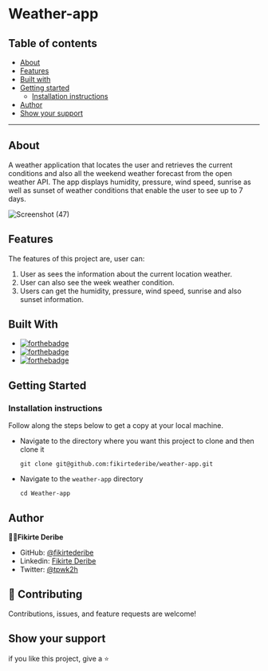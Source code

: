 # Weather-app

## Table of contents

- [About](#about)
- [Features](#features)
- [Built with](#built-with)
- [Getting started](#getting-started)
  - [Installation instructions](#installation-instructions)
- [Author](#author)
- [Show your support](#show-your-support)

---

## About
A weather application that locates the user and retrieves the current conditions and also all the weekend weather forecast from the open weather API. The app displays humidity, pressure, wind speed, sunrise as well as sunset of weather conditions that enable the user to see up to 7 days.


![Screenshot (47)](https://user-images.githubusercontent.com/96678007/200497628-4b4805ee-4ad3-4f39-a7ab-3640c9d05e3d.png)


## Features

The features of this project are, user can:

1. User as sees the information about the current location weather.
2. User can also see the week weather condition.
3. Users can get the humidity, pressure, wind speed, sunrise and also sunset information.


## Built With

- [![forthebadge](https://forthebadge.com/images/badges/made-with-javascript.svg)](https://forthebadge.com)
- [![forthebadge](https://forthebadge.com/images/badges/uses-html.svg)](https://forthebadge.com)
- [![forthebadge](https://forthebadge.com/images/badges/uses-css.svg)](https://forthebadge.com)

## Getting Started

### Installation instructions

Follow along the steps below to get a copy at your local machine.

- Navigate to the directory where you want this project to clone and then clone it

  ```
  git clone git@github.com:fikirtederibe/weather-app.git
  ```

- Navigate to the `weather-app` directory

  ```
  cd Weather-app
  ```

## Author

 👩‍💻**Fikirte Deribe**

- GitHub: [@fikirtederibe](https://github.com/fikirtederibe)
- Linkedin: [Fikirte Deribe](www.linkedin.com/in/fikirte-deribe-944353226)
- Twitter: [@tpwk2h](https://twitter.com/tpwk2h)

## 🤝 Contributing

Contributions, issues, and feature requests are welcome!

## Show your support

 if you like this project, give a ⭐️
